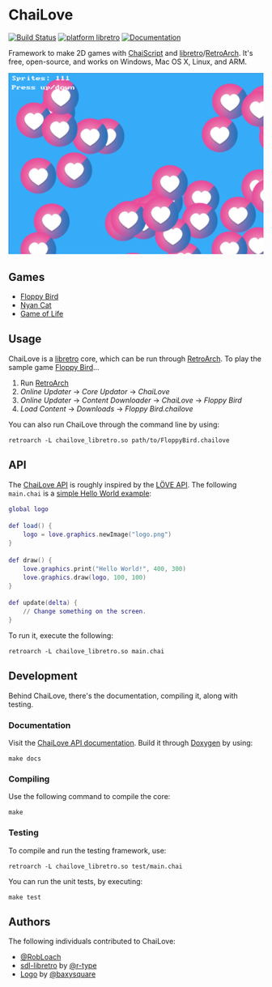 # ChaiLove
[![Build Status](https://travis-ci.org/libretro/libretro-chailove.svg?branch=master)](https://travis-ci.org/libretro/libretro-chailove)
[![platform libretro](https://img.shields.io/badge/platform-libretro-brightgreen.svg)](http://buildbot.fiveforty.net/admin/buildbot/build/?name=chailove)
[![Documentation](https://img.shields.io/badge/docs-doxygen-blue.svg)](https://robloach.github.io/ChaiLove)

Framework to make 2D games with [ChaiScript](http://chaiscript.com/) and [libretro](https://www.libretro.com)/[RetroArch](http://retroarch.com). It's free, open-source, and works on Windows, Mac OS X, Linux, and ARM.

![ChaiLove Benchmark Screenshot](examples/benchmark/screenshot.png)

## Games

- [Floppy Bird](https://github.com/RobLoach/ChaiLove-FloppyBird)
- [Nyan Cat](https://github.com/RobLoach/ChaiLove-NyanCat)
- [Game of Life](https://github.com/RobLoach/ChaiLove-GameOfLife)

## Usage

ChaiLove is a [libretro](https://www.libretro.com/) core, which can be run through [RetroArch](http://retroarch.com/). To play the sample game [Floppy Bird](https://github.com/RobLoach/ChaiLove-FloppyBird)...

1. Run [RetroArch](http://retroarch.com/)
2. *Online Updater* → *Core Updator* → *ChaiLove*
3. *Online Updater* → *Content Downloader* → *ChaiLove* → *Floppy Bird*
4. *Load Content* → *Downloads* → *Floppy Bird.chailove*

You can also run ChaiLove through the command line by using:

```
retroarch -L chailove_libretro.so path/to/FloppyBird.chailove
```

## API

The [ChaiLove API](https://libretro.github.io/libretro-chailove/) is roughly inspired by the [LÖVE API](https://love2d.org/wiki/Main_Page). The following `main.chai` is a [simple Hello World example](examples/simple/main.chai):

``` lua
global logo

def load() {
	logo = love.graphics.newImage("logo.png")
}

def draw() {
	love.graphics.print("Hello World!", 400, 300)
	love.graphics.draw(logo, 100, 100)
}

def update(delta) {
	// Change something on the screen.
}
```

To run it, execute the following:

```
retroarch -L chailove_libretro.so main.chai
```

## Development

Behind ChaiLove, there's the documentation, compiling it, along with testing.

### Documentation

Visit the [ChaiLove API documentation](https://libretro.github.io/libretro-chailove/). Build it through [Doxygen](http://www.stack.nl/~dimitri/doxygen/) by using:

```
make docs
```

### Compiling

Use the following command to compile the core:

```
make
```

### Testing

To compile and run the testing framework, use:

```
retroarch -L chailove_libretro.so test/main.chai
```

You can run the unit tests, by executing:

```
make test
```

## Authors

The following individuals contributed to ChaiLove:

- [@RobLoach](http://github.com/robloach)
- [sdl-libretro](https://github.com/r-type/sdl-libretro) by [@r-type](https://github.com/r-type)
- [Logo](docs/chailove.png) by [@baxysquare](https://github.com/baxysquare)
